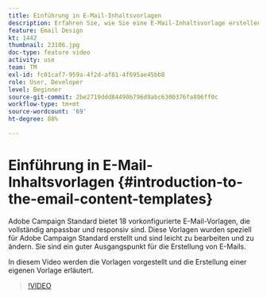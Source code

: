 ```yaml
---
title: Einführung in E-Mail-Inhaltsvorlagen
description: Erfahren Sie, wie Sie eine E-Mail-Inhaltsvorlage erstellen.
feature: Email Design
kt: 1442
thumbnail: 23106.jpg
doc-type: feature video
activity: use
team: TM
exl-id: fc01caf7-959a-4f2d-af81-4f695ae45bb8
role: User, Developer
level: Beginner
source-git-commit: 2be2719ddd84490b796d9abc6300376fa896ff0c
workflow-type: tm+mt
source-wordcount: '69'
ht-degree: 88%

---
```


# Einführung in E-Mail-Inhaltsvorlagen {#introduction-to-the-email-content-templates}

Adobe Campaign Standard bietet 18 vorkonfigurierte E-Mail-Vorlagen, die vollständig anpassbar und responsiv sind. Diese Vorlagen wurden speziell für Adobe Campaign Standard erstellt und sind leicht zu bearbeiten und zu ändern. Sie sind ein guter Ausgangspunkt für die Erstellung von E-Mails.

In diesem Video werden die Vorlagen vorgestellt und die Erstellung einer eigenen Vorlage erläutert.

>[!VIDEO](https://video.tv.adobe.com/v/23106?quality=12)
